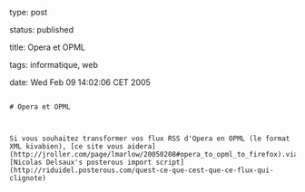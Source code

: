type: post
status: published
title: Opera et OPML
tags: informatique, web
date: Wed Feb 09 14:02:06 CET 2005
~~~~~~
# Opera et OPML

Si vous souhaitez transformer vos flux RSS d'Opera en OPML (le format XML kivabien), [ce site vous aidera](http://jroller.com/page/lmarlow/20050208#opera_to_opml_to_firefox).via [Nicolas Delsaux's posterous import script](http://riduidel.posterous.com/quest-ce-que-cest-que-ce-flux-qui-clignote)